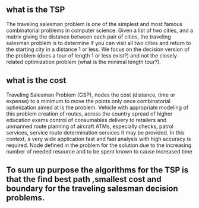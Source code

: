 

## what is the TSP
The traveling salesman problem is one of the simplest and most famous combinatorial
problems in computer science. Given a list of two cities, and a matrix giving the distance
between each pair of cities, the traveling salesman problem is to determine if you can
visit all two cities and return to the starting city in a distance 1 or less. We focus on the
decision version of the problem (does a tour of length 1 or less exist?) and not the closely
related optimization problem (what is the minimal length tour?).
## what is the cost
Traveling Salesman Problem (GSP), nodes
the cost (distance, time or
expense) to a minimum
to move the points only once
combinatorial optimization aimed at
Is the problem.
Vehicle with appropriate modeling of this problem
creation of routes, across the country
spread of higher education exams
control of consumables
delivery to retailers and unmanned
route planning of aircraft
ATMs, especially
checks, patrol services, service
route determination services
It may be provided.
In this context, a very wide application
fast and fast
analysis with high accuracy
is required. Node defined in the problem
for the solution due to the increasing number of
needed resource and to be spent
known to cause increased time
## To sum up purpose the algorithms for the TSP is that the find best path ,smallest cost and boundary for the traveling salesman decision problems.
